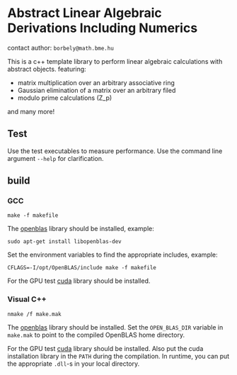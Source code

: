 # Abstract Linear Algebraic Derivations Including Numerics
contact author: `borbely@math.bme.hu`

This is a c++ template library to perform linear algebraic calculations with abstract objects.
featuring:
 * matrix multiplication over an arbitrary associative ring
 * Gaussian elimination of a matrix over an arbitrary filed
 * modulo prime calculations (Z_p)

and many more!

## Test
Use the test executables to measure performance.
Use the command line argument `--help` for clarification.

## build
### GCC

    make -f makefile

The [openblas](https://github.com/xianyi/OpenBLAS) library should be installed, example:

    sudo apt-get install libopenblas-dev

Set the environment variables to find the appropriate includes, example:

    CFLAGS=-I/opt/OpenBLAS/include make -f makefile

For the GPU test [cuda](https://developer.nvidia.com/cuda-downloads) library should be installed.

### Visual C++

    nmake /f make.mak

The [openblas](https://github.com/xianyi/OpenBLAS) library should be installed.
Set the `OPEN_BLAS_DIR` variable in `make.mak` to point to the compiled OpenBLAS home directory.

For the GPU test [cuda](https://developer.nvidia.com/cuda-downloads) library should be installed.
Also put the cuda installation library in the `PATH` during the compilation.
In runtime, you can put the appropriate `.dll`-s in your local directory.
